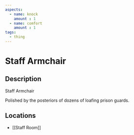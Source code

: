 ```yaml
---
aspects: 
  - name: knock
    amount : 1
  - name: comfort
    amount : 1
tags:
  - thing
---
```


# Staff Armchair

## Description
Staff Armchair

Polished by the posteriors of dozens of loafing prison guards.
## Locations
- [[Staff Room]]